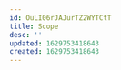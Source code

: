 ```yaml
---
id: OuLI06rJAJurTZ2WYTCtT
title: Scope
desc: ''
updated: 1629753418643
created: 1629753418643
---
```



